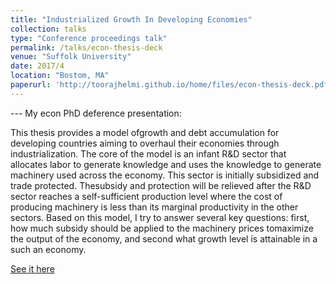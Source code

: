 ```yaml
---
title: "Industrialized Growth In Developing Economies"
collection: talks
type: "Conference proceedings talk"
permalink: /talks/econ-thesis-deck
venue: "Suffolk University"
date: 2017/4
location: "Bostom, MA"
paperurl: 'http://toorajhelmi.github.io/home/files/econ-thesis-deck.pdf'
---
```


--- My econ PhD deference presentation:

This thesis provides a model ofgrowth and debt accumulation for developing countries aiming to overhaul their economies through industrialization. The core of the model is an infant R&D sector that allocates labor to generate knowledge and uses the knowledge to generate machinery used across the economy. This sector is initially subsidized and trade protected. Thesubsidy and protection will be relieved after the R&D sector reaches a self-sufficient production level where the cost of producing machinery is less than its marginal productivity in the other sectors. Based on this model, I try to answer several key questions: first, how much subsidy should be applied to the machinery prices tomaximize the output of the economy, and second what growth level is attainable in a such an economy.

[See it here](http://toorajhelmi.github.io/home/files/econ-thesis-deck.pdf)